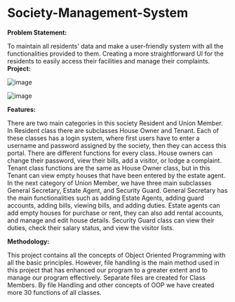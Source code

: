 # Society-Management-System
**Problem Statement:**

To maintain all residents' data and make a user-friendly system with all the functionalities provided to them. Creating a more straightforward UI for the residents to easily access their facilities and manage their complaints.
**Project:**

![image](https://github.com/mubeen-palh/Society-Management-System/assets/109067650/22021325-5c7d-4116-be13-a8047bd645b0)

![image](https://github.com/mubeen-palh/Society-Management-System/assets/109067650/611f9c5b-3dd7-472d-b4c3-2f338672a337)

**Features:**

There are two main categories in this society Resident and Union Member. In Resident class there are subclasses House Owner and Tenant. Each of these classes has a login system, where first users have to enter a username and password assigned by the society, then they can access this portal. There are different functions for every class. House owners can change their password, view their bills, add a visitor, or lodge a complaint. Tenant class functions are the same as House Owner class, but in this Tenant can view empty houses that have been entered by the estate agent.
In the next category of Union Member, we have three main subclasses General Secretary, Estate Agent, and Security Guard. General Secretary has the main functionalities such as adding Estate Agents, adding guard accounts, adding bills, viewing bills, and adding duties.
Estate agents can add empty houses for purchase or rent, they can also add rental accounts, and manage and edit house details.
Security Guard class can view their duties, check their salary status, and view the visitor lists.

**Methodology:**

This project contains all the concepts of Object Oriented Programming with all the basic principles. However, file handling is the main method used in this project that has enhanced our program to a greater extent and to manage our program effectively. Separate files are created for Class Members. By file Handling and other concepts of OOP we have created more 30 functions of all classes. 
